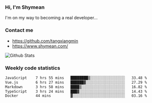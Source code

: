 ### Hi, I'm Shymean

I'm on my way to becoming a real developer...

### Contact me

- <https://github.com/tangxiangmin>
- <https://www.shymean.com/>

![Github Stats](https://github-readme-stats.vercel.app/api?username=tangxiangmin&show_icons=true&theme=dark)


###  Weekly code statistics

<!--START_SECTION:waka-->

```txt
JavaScript    7 hrs 55 mins   ████████▒░░░░░░░░░░░░░░░░   33.48 %
Vue.js        6 hrs 27 mins   ██████▓░░░░░░░░░░░░░░░░░░   27.29 %
Markdown      3 hrs 58 mins   ████▒░░░░░░░░░░░░░░░░░░░░   16.82 %
TypeScript    3 hrs 24 mins   ███▓░░░░░░░░░░░░░░░░░░░░░   14.43 %
Docker        44 mins         ▓░░░░░░░░░░░░░░░░░░░░░░░░   03.16 %
```

<!--END_SECTION:waka-->